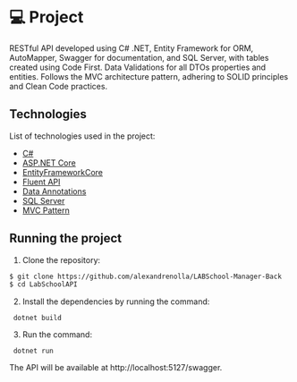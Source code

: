 # 💻 Project
RESTful API developed using C# .NET, Entity Framework for ORM, AutoMapper, Swagger for documentation, and SQL Server, with tables created using Code First. Data Validations for all DTOs properties and entities. Follows the MVC architecture pattern, adhering to SOLID principles and Clean Code practices.
<p align="center">

## Technologies

List of technologies used in the project:

- [C#](https://learn.microsoft.com/pt-br/dotnet/csharp/)
- [ASP.NET Core](https://learn.microsoft.com/pt-br/aspnet/core/introduction-to-aspnet-core?view=aspnetcore-7.0)
- [EntityFrameworkCore](https://learn.microsoft.com/en-us/ef/)
- [Fluent API](https://learn.microsoft.com/pt-br/ef/ef6/modeling/code-first/fluent/types-and-properties)
- [Data Annotations](https://learn.microsoft.com/pt-br/aspnet/mvc/overview/older-versions-1/models-data/validation-with-the-data-annotation-validators-cs)
- [SQL Server](https://www.microsoft.com/pt-br/sql-server/)
- [MVC Pattern](https://dotnet.microsoft.com/en-us/apps/aspnet/mvc)

 
## Running the project


1. Clone the repository:

```bash
$ git clone https://github.com/alexandrenolla/LABSchool-Manager-Back
$ cd LabSchoolAPI
```

2. Install the dependencies by running the command:

```
 dotnet build
```

3. Run the command:

```
 dotnet run
```


The API will be available at http://localhost:5127/swagger.
